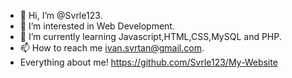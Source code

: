 - 👋 Hi, I’m @Svrle123.
- 👀 I’m interested in Web Development.
- 🌱 I’m currently learning Javascript,HTML,CSS,MySQL and PHP.
- 📫 How to reach me ivan.svrtan@gmail.com.
-  Everything about me! https://github.com/Svrle123/My-Website

<!---
Svrle123/Svrle123 is a ✨ special ✨ repository because its `README.md` (this file) appears on your GitHub profile.
You can click the Preview link to take a look at your changes.
--->
